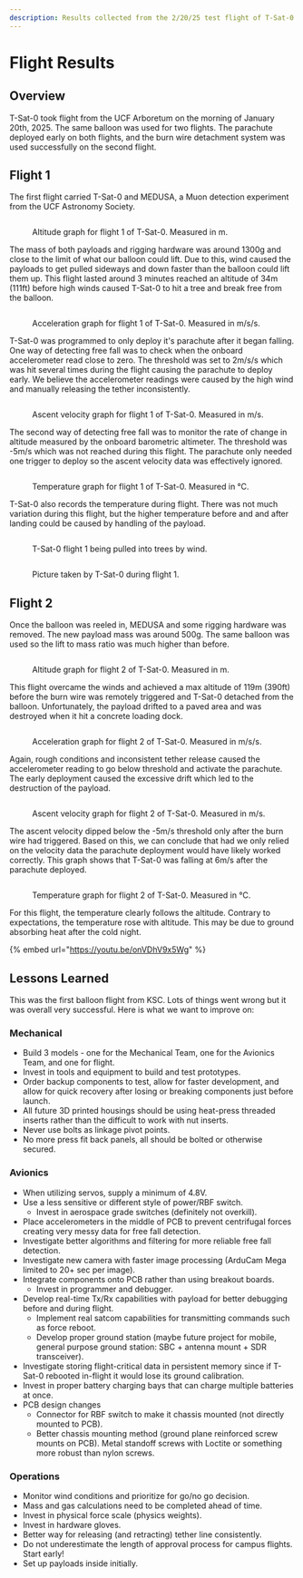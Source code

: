 ```yaml
---
description: Results collected from the 2/20/25 test flight of T-Sat-0.
---
```


# Flight Results

## Overview

T-Sat-0 took flight from the UCF Arboretum on the morning of January 20th, 2025. The same balloon was used for two flights. The parachute deployed early on both flights, and the burn wire detachment system was used successfully on the second flight.

## Flight 1

The first flight carried T-Sat-0 and MEDUSA, a Muon detection experiment from the UCF Astronomy Society.

<figure><img src="https://lh7-rt.googleusercontent.com/slidesz/AGV_vUd8SLsFXmzLgcJlfuuGiut_mIRI69Z8u4LFxUNOFM3BSQXa5u0qUmCEFopCLExlolKLiJrCVeXmgi7PlnLI0w26DqenlX8qEG2_hldlO8pG6QfwTnsH5-X3GaucxUq_B4VEyNBq=s2048?key=I-AHlkPXxM43iLi55J0ynzKH" alt=""><figcaption><p>Altitude graph for flight 1 of T-Sat-0. Measured in m.</p></figcaption></figure>

The mass of both payloads and rigging hardware was around 1300g and close to the limit of what our balloon could lift. Due to this, wind caused the payloads to get pulled sideways and down faster than the balloon could lift them up. This flight lasted around 3 minutes reached an altitude of 34m (111ft) before high winds caused T-Sat-0 to hit a tree and break free from the balloon.



<figure><img src="https://lh7-rt.googleusercontent.com/slidesz/AGV_vUfNb0jMQcRnjjtMAz7gDn4MbzYz_UFPgLw37708_IEjYeIwTlUpiw0FGN5dz-Dn1_yv8zlzrH-r1kqk2QUjeBjaSdtgQG3X87SREK8hxRL9wWYVrafA279vKZYUVGxjb6FpdVkY=s2048?key=I-AHlkPXxM43iLi55J0ynzKH" alt=""><figcaption><p>Acceleration graph for flight 1 of T-Sat-0. Measured in m/s/s.</p></figcaption></figure>

T-Sat-0 was programmed to only deploy it's parachute after it began falling. One way of detecting free fall was to check when the onboard accelerometer read close to zero. The threshold was set to 2m/s/s which was hit several times during the flight causing the parachute to deploy early. We believe the accelerometer readings were caused by the high wind and manually releasing the tether inconsistently.

<figure><img src="https://lh7-rt.googleusercontent.com/slidesz/AGV_vUc0msyWgboRk517lZpa-NsT2fnDa-_k48Tf58xRrcNQuL__rvSd2cGo7l0iGjzABnPxkZesIBNEHxjHPNSvBGp4vs_iT6sKZtI8eZ9DdwhPgSrlmmQIZFRUav2TBcTLACKYohiMOg=s2048?key=I-AHlkPXxM43iLi55J0ynzKH" alt=""><figcaption><p>Ascent velocity graph for flight 1 of T-Sat-0. Measured in m/s.</p></figcaption></figure>

The second way of detecting free fall was to monitor the rate of change in altitude measured by the onboard barometric altimeter. The threshold was -5m/s which was not reached during this flight. The parachute only needed one trigger to deploy so the ascent velocity data was effectively ignored.

<figure><img src="https://lh7-rt.googleusercontent.com/slidesz/AGV_vUcyIcMFpVRDDoRx1W7fKilEHbK1fjCfqis_ER5RqrP89tJ2x3dz1Hnrl_r74Z0S5yUojL6T3hPUE-d3mBPDUfsvJoBRZL315772pjf5gL2gy8BSUICiZBJyXi0l2ixFfRr0x1O8lA=s2048?key=I-AHlkPXxM43iLi55J0ynzKH" alt=""><figcaption><p>Temperature graph for flight 1 of T-Sat-0. Measured in °C.</p></figcaption></figure>

T-Sat-0 also records the temperature during flight. There was not much variation during this flight, but the higher temperature before and and after landing could be caused by handling of the payload.

<figure><img src="../../../.gitbook/assets/T-Sat-0_flight1.jpg" alt=""><figcaption><p>T-Sat-0 flight 1 being pulled into trees by wind.</p></figcaption></figure>

<figure><img src="../../../.gitbook/assets/T-Sat-0_flight1_cam.jpg" alt=""><figcaption><p>Picture taken by T-Sat-0 during flight 1.</p></figcaption></figure>

## Flight 2

Once the balloon was reeled in, MEDUSA and some rigging hardware was removed. The new payload mass was around 500g. The same balloon was used so the lift to mass ratio was much higher than before.

<figure><img src="https://lh7-rt.googleusercontent.com/slidesz/AGV_vUfWodbMT1JqUxsnQMSQnKS6pk0wzZwGhYrkb7BXYB6T0l3BafTsA3aB1V8wSH0f2J40z9frrEhidOIG54aGIpjhm2l_rwl29LWWUN2McNRu7Zk2eP7lCMh6ncO-TVxT-yVE2GxUGg=s2048?key=I-AHlkPXxM43iLi55J0ynzKH" alt=""><figcaption><p>Altitude graph for flight 2 of T-Sat-0. Measured in m.</p></figcaption></figure>

This flight overcame the winds and achieved a max altitude of 119m (390ft) before the burn wire was remotely triggered and T-Sat-0 detached from the balloon. Unfortunately, the payload drifted to a paved area and was destroyed when it hit a concrete loading dock.

<figure><img src="../../../.gitbook/assets/image (1).png" alt=""><figcaption><p>Acceleration graph for flight 2 of T-Sat-0. Measured in m/s/s.</p></figcaption></figure>

Again, rough conditions and inconsistent tether release caused the accelerometer reading to go below threshold and activate the parachute. The early deployment caused the excessive drift which led to the destruction of the payload.

<figure><img src="../../../.gitbook/assets/image (1) (1).png" alt=""><figcaption><p>Ascent velocity graph for flight 2 of T-Sat-0. Measured in m/s.</p></figcaption></figure>

The ascent velocity dipped below the -5m/s threshold only after the burn wire had triggered. Based on this, we can conclude that had we only relied on the velocity data the parachute deployment would have likely worked correctly. This graph shows that T-Sat-0 was falling at 6m/s after the parachute deployed.

<figure><img src="https://lh7-rt.googleusercontent.com/slidesz/AGV_vUcCfmCGDZV34gKFGpOPy-dcEz11UtFObz8CPsWOx9VuqGB_n3SeFiLjMeLdWV6aFBJz6_yyLISZP029EfFMSLc5Wcu9NIX5c49Et3nO_cJty7Sgvx6hv0LADA1xgs6vE7Lc87DkrQ=s2048?key=I-AHlkPXxM43iLi55J0ynzKH" alt=""><figcaption><p>Temperature graph for flight 2 of T-Sat-0. Measured in °C.</p></figcaption></figure>

For this flight, the temperature clearly follows the altitude. Contrary to expectations, the temperature rose with altitude. This may be due to ground absorbing heat after the cold night.

{% embed url="https://youtu.be/onVDhV9x5Wg" %}

## Lessons Learned

This was the first balloon flight from KSC. Lots of things went wrong but it was overall very successful. Here is what we want to improve on:

### Mechanical

* Build 3 models - one for the Mechanical Team, one for the Avionics Team, and one for flight.
* Invest in tools and equipment to build and test prototypes.
* Order backup components to test, allow for faster development, and allow for quick recovery after losing or breaking components just before launch.
* All future 3D printed housings should be using heat-press threaded inserts rather than the difficult to work with nut inserts.
* Never use bolts as linkage pivot points.
* No more press fit back panels, all should be bolted or otherwise secured.

### Avionics

* When utilizing servos, supply a minimum of 4.8V.
* Use a less sensitive or different style of power/RBF switch.
  * Invest in aerospace grade switches (definitely not overkill).
* Place accelerometers in the middle of PCB to prevent centrifugal forces creating very messy data for free fall detection.
* Investigate better algorithms and filtering for more reliable free fall detection.
* Investigate new camera with faster image processing (ArduCam Mega limited to 20+ sec per image).
* Integrate components onto PCB rather than using breakout boards.
  * Invest in programmer and debugger.
* Develop real-time Tx/Rx capabilities with payload for better debugging before and during flight.
  * Implement real satcom capabilities for transmitting commands such as force reboot.
  * Develop proper ground station (maybe future project for mobile, general purpose ground station: SBC + antenna mount + SDR transceiver).
* Investigate storing flight-critical data in persistent memory since if T-Sat-0 rebooted in-flight it would lose its ground calibration.
* Invest in proper battery charging bays that can charge multiple batteries at once.
* PCB design changes
  * Connector for RBF switch to make it chassis mounted (not directly mounted to PCB).
  * Better chassis mounting method (ground plane reinforced screw mounts on PCB). Metal standoff screws with Loctite or something more robust than nylon screws.

### Operations

* Monitor wind conditions and prioritize for go/no go decision.
* Mass and gas calculations need to be completed ahead of time.
* Invest in physical force scale (physics weights).
* Invest in hardware gloves.
* Better way for releasing (and retracting) tether line consistently.
* Do not underestimate the length of approval process for campus flights. Start early!
* Set up payloads inside initially.




